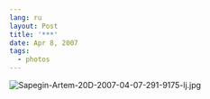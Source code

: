 ```yaml
---
lang: ru
layout: Post
title: '***'
date: Apr 8, 2007
tags:
  - photos
---
```


![Sapegin-Artem-20D-2007-04-07-291-9175-lj.jpg](upload://Sapegin-Artem-20D-2007-04-07-291-9175-lj.jpg)
